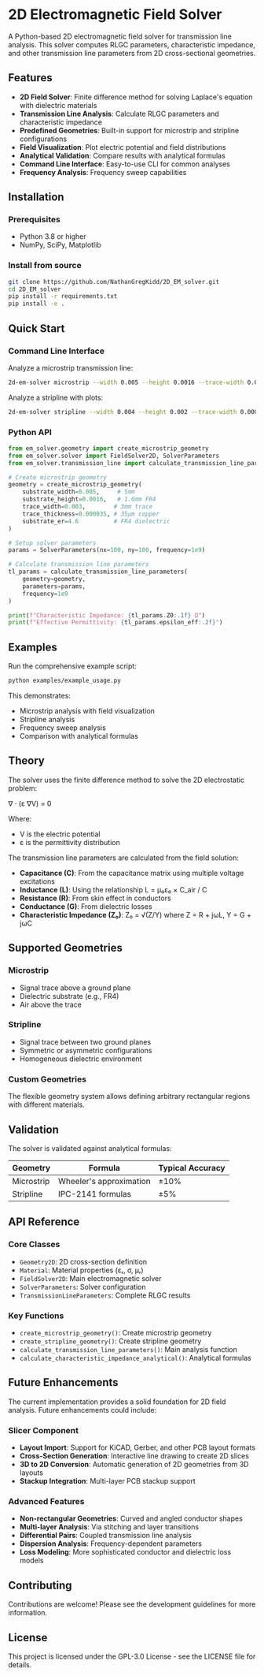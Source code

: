 # 2D Electromagnetic Field Solver

A Python-based 2D electromagnetic field solver for transmission line analysis. This solver computes RLGC parameters, characteristic impedance, and other transmission line parameters from 2D cross-sectional geometries.

## Features

- **2D Field Solver**: Finite difference method for solving Laplace's equation with dielectric materials
- **Transmission Line Analysis**: Calculate RLGC parameters and characteristic impedance
- **Predefined Geometries**: Built-in support for microstrip and stripline configurations
- **Field Visualization**: Plot electric potential and field distributions
- **Analytical Validation**: Compare results with analytical formulas
- **Command Line Interface**: Easy-to-use CLI for common analyses
- **Frequency Analysis**: Frequency sweep capabilities

## Installation

### Prerequisites
- Python 3.8 or higher
- NumPy, SciPy, Matplotlib

### Install from source
```bash
git clone https://github.com/NathanGregKidd/2D_EM_solver.git
cd 2D_EM_solver
pip install -r requirements.txt
pip install -e .
```

## Quick Start

### Command Line Interface

Analyze a microstrip transmission line:
```bash
2d-em-solver microstrip --width 0.005 --height 0.0016 --trace-width 0.003 --trace-thickness 0.000035 --er 4.6
```

Analyze a stripline with plots:
```bash
2d-em-solver stripline --width 0.004 --height 0.002 --trace-width 0.0008 --trace-thickness 0.000035 --save-plots
```

### Python API

```python
from em_solver.geometry import create_microstrip_geometry
from em_solver.solver import FieldSolver2D, SolverParameters
from em_solver.transmission_line import calculate_transmission_line_parameters

# Create microstrip geometry
geometry = create_microstrip_geometry(
    substrate_width=0.005,     # 5mm
    substrate_height=0.0016,   # 1.6mm FR4
    trace_width=0.003,        # 3mm trace
    trace_thickness=0.000035, # 35μm copper
    substrate_er=4.6          # FR4 dielectric
)

# Setup solver parameters
params = SolverParameters(nx=100, ny=100, frequency=1e9)

# Calculate transmission line parameters
tl_params = calculate_transmission_line_parameters(
    geometry=geometry,
    parameters=params,
    frequency=1e9
)

print(f"Characteristic Impedance: {tl_params.Z0:.1f} Ω")
print(f"Effective Permittivity: {tl_params.epsilon_eff:.2f}")
```

## Examples

Run the comprehensive example script:
```bash
python examples/example_usage.py
```

This demonstrates:
- Microstrip analysis with field visualization
- Stripline analysis
- Frequency sweep analysis
- Comparison with analytical formulas

## Theory

The solver uses the finite difference method to solve the 2D electrostatic problem:

∇ · (ε ∇V) = 0

Where:
- V is the electric potential
- ε is the permittivity distribution

The transmission line parameters are calculated from the field solution:
- **Capacitance (C)**: From the capacitance matrix using multiple voltage excitations
- **Inductance (L)**: Using the relationship L = μ₀ε₀ × C_air / C
- **Resistance (R)**: From skin effect in conductors
- **Conductance (G)**: From dielectric losses
- **Characteristic Impedance (Z₀)**: Z₀ = √(Z/Y) where Z = R + jωL, Y = G + jωC

## Supported Geometries

### Microstrip
- Signal trace above a ground plane
- Dielectric substrate (e.g., FR4)
- Air above the trace

### Stripline  
- Signal trace between two ground planes
- Symmetric or asymmetric configurations
- Homogeneous dielectric environment

### Custom Geometries
The flexible geometry system allows defining arbitrary rectangular regions with different materials.

## Validation

The solver is validated against analytical formulas:

| Geometry | Formula | Typical Accuracy |
|----------|---------|------------------|
| Microstrip | Wheeler's approximation | ±10% |
| Stripline | IPC-2141 formulas | ±5% |

## API Reference

### Core Classes

- `Geometry2D`: 2D cross-section definition
- `Material`: Material properties (εᵣ, σ, μᵣ)
- `FieldSolver2D`: Main electromagnetic solver
- `SolverParameters`: Solver configuration
- `TransmissionLineParameters`: Complete RLGC results

### Key Functions

- `create_microstrip_geometry()`: Create microstrip geometry
- `create_stripline_geometry()`: Create stripline geometry
- `calculate_transmission_line_parameters()`: Main analysis function
- `calculate_characteristic_impedance_analytical()`: Analytical formulas

## Future Enhancements

The current implementation provides a solid foundation for 2D field analysis. Future enhancements could include:

### Slicer Component
- **Layout Import**: Support for KiCAD, Gerber, and other PCB layout formats  
- **Cross-Section Generation**: Interactive line drawing to create 2D slices
- **3D to 2D Conversion**: Automatic generation of 2D geometries from 3D layouts
- **Stackup Integration**: Multi-layer PCB stackup support

### Advanced Features
- **Non-rectangular Geometries**: Curved and angled conductor shapes
- **Multi-layer Analysis**: Via stitching and layer transitions
- **Differential Pairs**: Coupled transmission line analysis
- **Dispersion Analysis**: Frequency-dependent parameters
- **Loss Modeling**: More sophisticated conductor and dielectric loss models

## Contributing

Contributions are welcome! Please see the development guidelines for more information.

## License

This project is licensed under the GPL-3.0 License - see the LICENSE file for details.